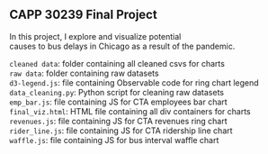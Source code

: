 ## CAPP 30239 Final Project<br /> 
 In this project, I explore and visualize potential<br />
 causes to bus delays in Chicago as a result of the pandemic.

```cleaned data```: folder containing all cleaned csvs for charts<br />
```raw data```: folder containing raw datasets<br />
```d3-legend.js```: file containing Observable code for ring chart legend<br />
```data_cleaning.py```: Python script for cleaning raw datasets<br />
```emp_bar.js```: file containing JS for CTA employees bar chart<br />
```final_viz.html```: HTML file containing all div containers for charts<br />
```revenues.js```: file containing JS for CTA revenues ring chart<br />
```rider_line.js```: file containing JS for CTA ridership line chart<br />
```waffle.js```: file containing JS for bus interval waffle chart